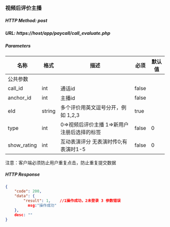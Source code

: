 ### 视频后评价主播

##### HTTP Method: post
##### URL: https://host/app/paycall/call_evaluate.php

#####  Parameters
名称|格式|描述|必须|默认值
---|---|---|---|---
公共参数||||
call_id|int|通话id|false|
anchor_id|int|主播id|false|
eId|string|多个评价用英文逗号分开，例如 1,2,3|true|
type|int|0=>视频后评价主播 1=>新用户注册后选择的标签 |false|0
show_rating|int|互动表演评分 无表演时传0;有表演时1-5|false|0

注意：客户端必须防止用户重复点击，防止重复提交数据
##### HTTP Response
```json
{
    "code": 200,
    "data": {
        "result": 1,    //1操作成功，2未登录 3 参数错误 
          msg:"操作成功"
    },
    desc: ""
}
